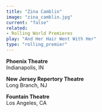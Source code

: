 ```yaml
---
title: "Zina Camblin"
image: "zina_camblin.jpg"
current: "false"
related:
- Rolling World Premieres
play: "And Her Hair Went With Her"
type: "rolling_premier"
---
```


**Phoenix Theatre**\
Indianapolis, IN

**New Jersey Repertory Theatre**\
Long Branch, NJ

**Fountain Theatre**\
Los Angeles, CA
